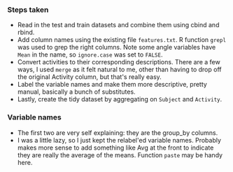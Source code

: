### Steps taken
* Read in the test and train datasets and combine them using cbind and rbind.
* Add column names using the existing file `features.txt`. R function `grepl` was used to grep the right columns. Note some angle variables have `Mean` in the name, so `ignore.case` was set to `FALSE`.
* Convert activities to their corresponding descriptions. There are a few ways, I used `merge` as it felt natural to me, other than having to drop off the original Activity column, but that's really easy.
* Label the variable names and make them more descriptive, pretty manual, basically a bunch of substitutes.
* Lastly, create the tidy dataset by aggregating on `Subject` and `Activity`.

### Variable names
* The first two are very self explaining: they are the group_by columns.
* I was a little lazy, so I just kept the relabel'ed variable names. Probably makes more sense to add something like Avg at the front to indicate they are really the average of the means. Function `paste` may be handy here.
